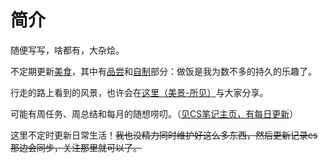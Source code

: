 # 简介

随便写写，啥都有，大杂烩。

<!---

??? note "新增“不成熟的所思所想所感”"

	新增三篇文章：

	1. [2022-2023年度总结](http://chat.haohaha.cn/thought/2022-2023_summary/summary/)

	2. [2022-2023学习记录](http://chat.haohaha.cn/thought/learn-record/2022-2023/)

	3. [La vaguelette 轻涟](http://chat.haohaha.cn/thought/la-vaguelette/l-v/)

--->

不定期更新[美食](http://chat.haohaha.cn/delicious/index)，其中有[品尝](http://chat.haohaha.cn/delicious/taste)和[自制](http://chat.haohaha.cn/delicious/cook)部分：做饭是我为数不多的持久的乐趣了。

行走的路上看到的风景，也许会在[这里（美景-所见）](http://chat.haohaha.cn/scenery/scenery/)与大家分享。

可能有周任务、周总结和每月的随想唠叨。（[见CS笔记主页，有每日更新](https://cs.haohaha.cn)）

这里不定时更新日常生活！<del>我也没精力同时维护好这么多东西，然后更新记录cs那边会同步，关注那里就可以了。</del>

